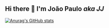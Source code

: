 ## Hi there 👋 I'm João Paulo *aka JJ*

[![Anurag's GitHub stats](https://github-readme-stats.vercel.app/api?username=jj-o-dev&show_icons=true&theme=github_dark)](https://github.com/anuraghazra/github-readme-stats)

<!--
**jj-o-dev/jj-o-dev** is a ✨ _special_ ✨ repository because its `README.md` (this file) appears on your GitHub profile.

Here are some ideas to get you started:

- 🔭 I’m currently working on ...
- 🌱 I’m currently learning ...
- 👯 I’m looking to collaborate on ...
- 🤔 I’m looking for help with ...
- 💬 Ask me about ...
- 📫 How to reach me: ...
- 😄 Pronouns: ...
- ⚡ Fun fact: ...
-->
